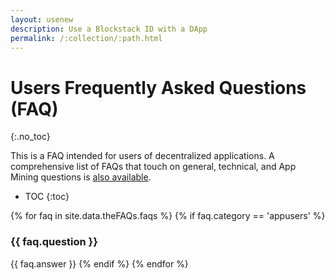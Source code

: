 ```yaml
---
layout: usenew
description: Use a Blockstack ID with a DApp
permalink: /:collection/:path.html
---
```

# Users Frequently Asked Questions (FAQ)
{:.no_toc}

This is a FAQ intended for users of decentralized applications. A comprehensive list of FAQs that touch on general, technical, and App Mining questions is [also available]({{site.baseurl}}/faqs/allFAQS.html).

* TOC
{:toc}

{% for faq in site.data.theFAQs.faqs %}
   {% if faq.category == 'appusers' %}
### {{ faq.question }}
{{ faq.answer }}
  {% endif %}
{% endfor %}
